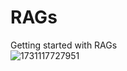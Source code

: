 # RAGs
Getting started with RAGs    
![1731117727951](https://github.com/user-attachments/assets/bb3307ce-e092-41b7-9e43-3f7e89bc65a3)

